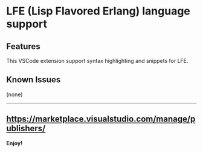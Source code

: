 # LFE (Lisp Flavored Erlang) language support

## Features

This VSCode extension support syntax highlighting and snippets for LFE.

## Known Issues

(none)

-----------------------------------------------------------------------------------------------------------
https://marketplace.visualstudio.com/manage/publishers/
-----------------------------------------------------------------------------------------------------------

**Enjoy!**
